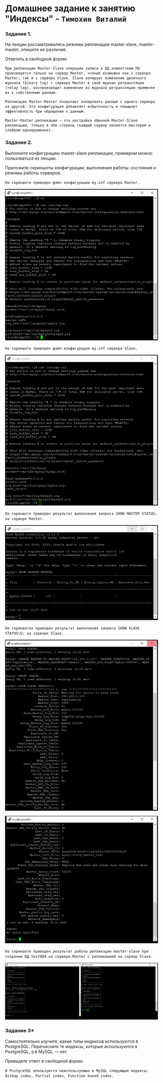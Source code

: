 # Домашнее задание к занятию "Индексы" - `Тимохин Виталий`

### Задание 1.

На лекции рассматривались режимы репликации master-slave, master-master, опишите их различия.

Ответить в свободной форме.
```
При репликации Master-Slave операции записи в БД клиентским ПО производятся только на сервер Master, чтение возможно как с сервера Master, так и с сервера Slave. Slave копирует изменение двоичного журнала (binary log) с сервера Master в свой журнал ретрансляции (relay log), воспроизводит изменения из журнала ретрансляции применяя их к собственным данным.
```

```
Репликация Master-Master позволяет копировать данные с одного сервера на другой. Эта конфигурация добавляет избыточность и повышает эффективность при обращении к данным.
```

```
Master-Master репликации – это настройка обычной Master-Slave репликации, только в обе стороны (каждый сервер является мастером и слейвом одновременно).
```

### Задание 2.

Выполните конфигурацию master-slave репликации, примером можно пользоваться из лекции.

Приложите скриншоты конфигурации, выполнения работы: состояния и режимы работы серверов.

`На скриншоте приведен файл конфигурации my.cnf сервера Master.`

![img](img/Master_1.PNG)

`На скриншоте приведен файл конфигурации my.cnf сервера Slave.`

![img](img/Slave.PNG)

`На скриншоте приведен результат выполнения запроса SHOW MASTER STATUS; на сервере Master.`

![img](img/Master_2.PNG)

`На скриншотах приведен результат выполнения запроса SHOW SLAVE STATUS\G; на сервере Slave.`

![img](img/Slave_2_1.PNG)

![img](img/Slave_2_2.PNG)

`На скриншоте приведен результат работы репликации master-slave при создании БД test004 на сервере.Master с репликацией на сервер Slave.`

![img](img/MS_3.PNG)






### Задание 3*

Самостоятельно изучите, какие типы индексов используются в PostgreSQL. Перечислите те индексы, которые используются в PostgreSQL, а в MySQL — нет.

*Приведите ответ в свободной форме.*

`В PostgreSQL ипользуются неиспользуемые в MySQL следующие индексы: Bitmap index, Partial index, Function based index.`